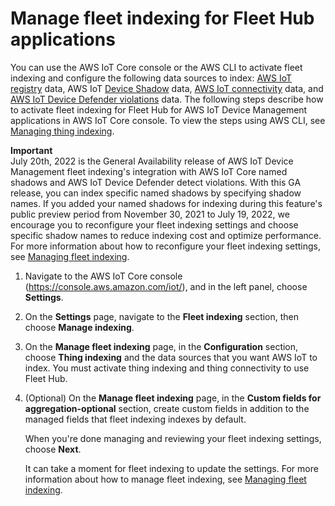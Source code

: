 # Manage fleet indexing for Fleet Hub applications<a name="aws-iot-monitor-admin-fleet-indexing"></a>

You can use the AWS IoT Core console or the AWS CLI to activate fleet indexing and configure the following data sources to index: [AWS IoT registry](https://docs.aws.amazon.com/iot/latest/developerguide/thing-registry.html) data, AWS IoT [Device Shadow](https://docs.aws.amazon.com/iot/latest/developerguide/iot-device-shadows.html) data, [AWS IoT connectivity](https://docs.aws.amazon.com/iot/latest/developerguide/life-cycle-events.html) data, and [AWS IoT Device Defender violations](https://docs.aws.amazon.com/iot/latest/developerguide/device-defender-detect.html) data\. The following steps describe how to activate fleet indexing for Fleet Hub for AWS IoT Device Management applications in AWS IoT Core console\. To view the steps using AWS CLI, see [Managing thing indexing](https://docs.aws.amazon.com/iot/latest/developerguide/managing-index.html)\. 

**Important**  
July 20th, 2022 is the General Availability release of AWS IoT Device Management fleet indexing's integration with AWS IoT Core named shadows and AWS IoT Device Defender detect violations\. With this GA release, you can index specific named shadows by specifying shadow names\. If you added your named shadows for indexing during this feature's public preview period from November 30, 2021 to July 19, 2022, we encourage you to reconfigure your fleet indexing settings and choose specific shadow names to reduce indexing cost and optimize performance\. For more information about how to reconfigure your fleet indexing settings, see [Managing fleet indexing](https://docs.aws.amazon.com/iot/latest/developerguide/managing-fleet-index.html)\.

1. Navigate to the AWS IoT Core console \([https://console\.aws\.amazon\.com/iot/](https://console.aws.amazon.com/iot/)\), and in the left panel, choose **Settings**\.

1. On the **Settings** page, navigate to the **Fleet indexing** section, then choose **Manage indexing**\.

1. On the **Manage fleet indexing** page, in the **Configuration** section, choose **Thing indexing** and the data sources that you want AWS IoT to index\. You must activate thing indexing and thing connectivity to use Fleet Hub\.

1. \(Optional\) On the **Manage fleet indexing** page, in the **Custom fields for aggregation\-optional** section, create custom fields in addition to the managed fields that fleet indexing indexes by default\. 

   When you're done managing and reviewing your fleet indexing settings, choose **Next**\.

   It can take a moment for fleet indexing to update the settings\. For more information about how to manage fleet indexing, see [Managing fleet indexing](https://docs.aws.amazon.com/iot/latest/developerguide/managing-fleet-index.html)\.